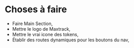 # Choses à faire

- Faire Main Section,
- Mettre le logo de Maxtrack,
- Mettre le vrai icone des tokens,
- Établir des routes dynamiques pour les boutons du nav,
